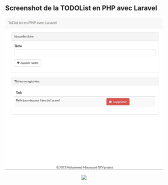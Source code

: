 ## Screenshot de la TODOList en PHP avec Laravel

<p align="center"><img src="https://github.com/MohammedMoussouni/ToDoList-Lavarel/blob/main/Screenshot-app-todolist.jpg" width="800"></p>

<p align="center"><img src="https://raw.githubusercontent.com/laravel/art/master/logo-lockup/5%20SVG/2%20CMYK/1%20Full%20Color/laravel-logolockup-cmyk-red.svg" width="150"></p>

